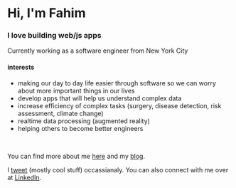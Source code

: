 <h1>Hi, I'm Fahim</h1>
<h3>I love building web/js apps</h3>

<p>Currently working as a software engineer from New York City</p>

<h4>interests</h4>

- making our day to day life easier through software so we can worry about more important things in our lives
- develop apps that will help us understand complex data
- increase efficiency of complex tasks (surgery, disease detection, risk assessment, climate change)
- realtime data processing (augmented reality)
- helping others to become better engineers

 
&nbsp;
&nbsp;
&nbsp;




You can find more about me [here](https://codexi.com) and my [blog](https://codexi.com/blog).

I [tweet](https://twitter.com/fahimnur_alam) (mostly cool stuff) occassianaly. You can also connect with me over at [LinkedIn](https://www.linkedin.com/in/fahimnuralam/).

<!--
**fa137/fa137** is a ✨ _special_ ✨ repository because its `README.md` (this file) appears on your GitHub profile.

Here are some ideas to get you started:

- 🔭 I’m currently working on ...
- 🌱 I’m currently learning ...
- 👯 I’m looking to collaborate on ...
- 🤔 I’m looking for help with ...
- 💬 Ask me about ...
- 📫 How to reach me: ...
- 😄 Pronouns: ...
- ⚡ Fun fact: ...
-->
